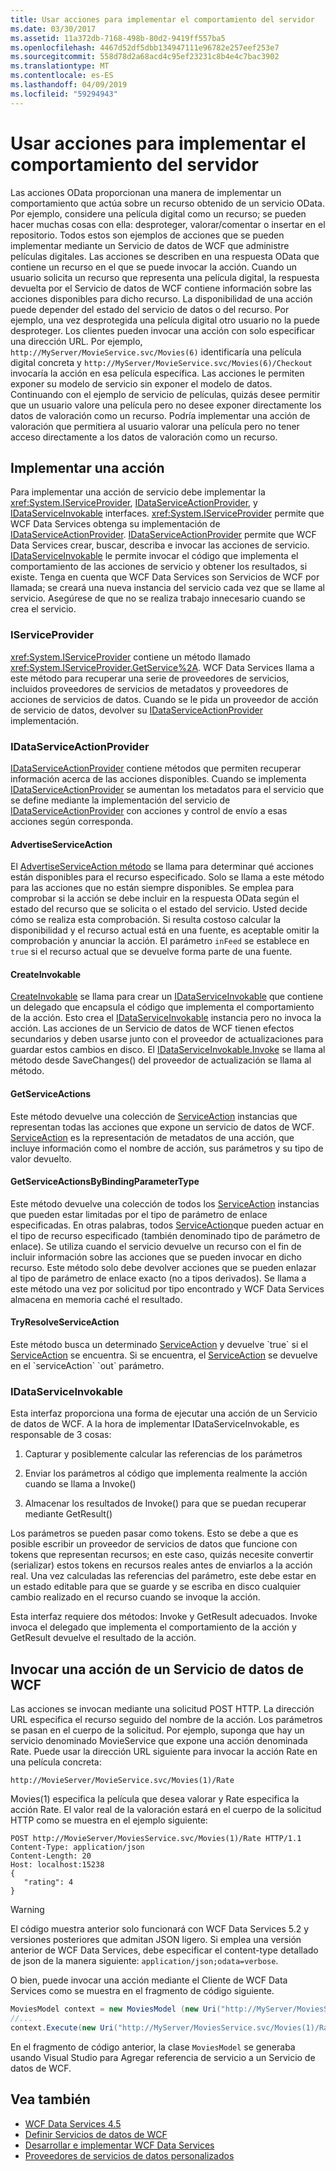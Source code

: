 ```yaml
---
title: Usar acciones para implementar el comportamiento del servidor
ms.date: 03/30/2017
ms.assetid: 11a372db-7168-498b-80d2-9419ff557ba5
ms.openlocfilehash: 4467d52df5dbb134947111e96782e257eef253e7
ms.sourcegitcommit: 558d78d2a68acd4c95ef23231c8b4e4c7bac3902
ms.translationtype: MT
ms.contentlocale: es-ES
ms.lasthandoff: 04/09/2019
ms.locfileid: "59294943"
---
```

# <a name="using-actions-to-implement-server-side-behavior"></a>Usar acciones para implementar el comportamiento del servidor

Las acciones OData proporcionan una manera de implementar un comportamiento que actúa sobre un recurso obtenido de un servicio OData. Por ejemplo, considere una película digital como un recurso; se pueden hacer muchas cosas con ella: desproteger, valorar/comentar o insertar en el repositorio. Todos estos son ejemplos de acciones que se pueden implementar mediante un Servicio de datos de WCF que administre películas digitales. Las acciones se describen en una respuesta OData que contiene un recurso en el que se puede invocar la acción. Cuando un usuario solicita un recurso que representa una película digital, la respuesta devuelta por el Servicio de datos de WCF contiene información sobre las acciones disponibles para dicho recurso. La disponibilidad de una acción puede depender del estado del servicio de datos o del recurso. Por ejemplo, una vez desprotegida una película digital otro usuario no la puede desproteger. Los clientes pueden invocar una acción con solo especificar una dirección URL. Por ejemplo, `http://MyServer/MovieService.svc/Movies(6)` identificaría una película digital concreta y `http://MyServer/MovieService.svc/Movies(6)/Checkout` invocaría la acción en esa película específica. Las acciones le permiten exponer su modelo de servicio sin exponer el modelo de datos. Continuando con el ejemplo de servicio de películas, quizás desee permitir que un usuario valore una película pero no desee exponer directamente los datos de valoración como un recurso. Podría implementar una acción de valoración que permitiera al usuario valorar una película pero no tener acceso directamente a los datos de valoración como un recurso.
  
## <a name="implementing-an-action"></a>Implementar una acción  
 Para implementar una acción de servicio debe implementar la <xref:System.IServiceProvider>, [IDataServiceActionProvider](https://docs.microsoft.com/previous-versions/dotnet/wcf-data-services/hh859915(v=vs.103)), y [IDataServiceInvokable](https://docs.microsoft.com/previous-versions/dotnet/wcf-data-services/hh859893(v=vs.103)) interfaces. <xref:System.IServiceProvider> permite que WCF Data Services obtenga su implementación de [IDataServiceActionProvider](https://docs.microsoft.com/previous-versions/dotnet/wcf-data-services/hh859915(v=vs.103)). [IDataServiceActionProvider](https://docs.microsoft.com/previous-versions/dotnet/wcf-data-services/hh859915(v=vs.103)) permite que WCF Data Services crear, buscar, describa e invocar las acciones de servicio. [IDataServiceInvokable](https://docs.microsoft.com/previous-versions/dotnet/wcf-data-services/hh859893(v=vs.103)) le permite invocar el código que implementa el comportamiento de las acciones de servicio y obtener los resultados, si existe. Tenga en cuenta que WCF Data Services son Servicios de WCF por llamada; se creará una nueva instancia del servicio cada vez que se llame al servicio.  Asegúrese de que no se realiza trabajo innecesario cuando se crea el servicio.  
  
### <a name="iserviceprovider"></a>IServiceProvider  
 <xref:System.IServiceProvider> contiene un método llamado <xref:System.IServiceProvider.GetService%2A>. WCF Data Services llama a este método para recuperar una serie de proveedores de servicios, incluidos proveedores de servicios de metadatos y proveedores de acciones de servicios de datos. Cuando se le pida un proveedor de acción de servicio de datos, devolver su [IDataServiceActionProvider](https://docs.microsoft.com/previous-versions/dotnet/wcf-data-services/hh859915(v=vs.103)) implementación.  
  
### <a name="idataserviceactionprovider"></a>IDataServiceActionProvider  
 [IDataServiceActionProvider](https://docs.microsoft.com/previous-versions/dotnet/wcf-data-services/hh859915(v=vs.103)) contiene métodos que permiten recuperar información acerca de las acciones disponibles. Cuando se implementa [IDataServiceActionProvider](https://docs.microsoft.com/previous-versions/dotnet/wcf-data-services/hh859915(v=vs.103)) se aumentan los metadatos para el servicio que se define mediante la implementación del servicio de [IDataServiceActionProvider](https://docs.microsoft.com/previous-versions/dotnet/wcf-data-services/hh859915(v=vs.103)) con acciones y control de envío a esas acciones según corresponda.  
  
#### <a name="advertiseserviceaction"></a>AdvertiseServiceAction  
 El [AdvertiseServiceAction método](https://docs.microsoft.com/previous-versions/dotnet/wcf-data-services/hh859971(v=vs.103)) se llama para determinar qué acciones están disponibles para el recurso especificado. Solo se llama a este método para las acciones que no están siempre disponibles. Se emplea para comprobar si la acción se debe incluir en la respuesta OData según el estado del recurso que se solicita o el estado del servicio. Usted decide cómo se realiza esta comprobación. Si resulta costoso calcular la disponibilidad y el recurso actual está en una fuente, es aceptable omitir la comprobación y anunciar la acción. El parámetro `inFeed` se establece en `true` si el recurso actual que se devuelve forma parte de una fuente.  
  
#### <a name="createinvokable"></a>CreateInvokable  
 [CreateInvokable](https://docs.microsoft.com/previous-versions/dotnet/wcf-data-services/hh859940(v=vs.103)) se llama para crear un [IDataServiceInvokable](https://docs.microsoft.com/previous-versions/dotnet/wcf-data-services/hh859893(v=vs.103)) que contiene un delegado que encapsula el código que implementa el comportamiento de la acción. Esto crea el [IDataServiceInvokable](https://docs.microsoft.com/previous-versions/dotnet/wcf-data-services/hh859893(v=vs.103)) instancia pero no invoca la acción. Las acciones de un Servicio de datos de WCF tienen efectos secundarios y deben usarse junto con el proveedor de actualizaciones para guardar estos cambios en disco. El [IDataServiceInvokable.Invoke](https://docs.microsoft.com/previous-versions/dotnet/wcf-data-services/hh859924(v=vs.103)) se llama al método desde SaveChanges() del proveedor de actualización se llama al método.  
  
#### <a name="getserviceactions"></a>GetServiceActions  
 Este método devuelve una colección de [ServiceAction](https://docs.microsoft.com/previous-versions/dotnet/wcf-data-services/hh544089(v=vs.103)) instancias que representan todas las acciones que expone un servicio de datos de WCF. [ServiceAction](https://docs.microsoft.com/previous-versions/dotnet/wcf-data-services/hh544089(v=vs.103)) es la representación de metadatos de una acción, que incluye información como el nombre de acción, sus parámetros y su tipo de valor devuelto.  
  
#### <a name="getserviceactionsbybindingparametertype"></a>GetServiceActionsByBindingParameterType  
 Este método devuelve una colección de todos los [ServiceAction](https://docs.microsoft.com/previous-versions/dotnet/wcf-data-services/hh544089(v=vs.103)) instancias que pueden estar limitadas por el tipo de parámetro de enlace especificadas. En otras palabras, todos [ServiceAction](https://docs.microsoft.com/previous-versions/dotnet/wcf-data-services/hh544089(v=vs.103))que pueden actuar en el tipo de recurso especificado (también denominado tipo de parámetro de enlace). Se utiliza cuando el servicio devuelve un recurso con el fin de incluir información sobre las acciones que se pueden invocar en dicho recurso. Este método solo debe devolver acciones que se pueden enlazar al tipo de parámetro de enlace exacto (no a tipos derivados). Se llama a este método una vez por solicitud por tipo encontrado y WCF Data Services almacena en memoria caché el resultado.  
  
#### <a name="tryresolveserviceaction"></a>TryResolveServiceAction  
 Este método busca un determinado [ServiceAction](https://docs.microsoft.com/previous-versions/dotnet/wcf-data-services/hh544089(v=vs.103)) y devuelve `true` si el [ServiceAction](https://docs.microsoft.com/previous-versions/dotnet/wcf-data-services/hh544089(v=vs.103)) se encuentra. Si se encuentra, el [ServiceAction](https://docs.microsoft.com/previous-versions/dotnet/wcf-data-services/hh544089(v=vs.103)) se devuelve en el `serviceAction` `out` parámetro.  
  
### <a name="idataserviceinvokable"></a>IDataServiceInvokable  
 Esta interfaz proporciona una forma de ejecutar una acción de un Servicio de datos de WCF. A la hora de implementar IDataServiceInvokable, es responsable de 3 cosas:  
  
1. Capturar y posiblemente calcular las referencias de los parámetros  
  
2. Enviar los parámetros al código que implementa realmente la acción cuando se llama a Invoke()  
  
3. Almacenar los resultados de Invoke() para que se puedan recuperar mediante GetResult()  
  
 Los parámetros se pueden pasar como tokens. Esto se debe a que es posible escribir un proveedor de servicios de datos que funcione con tokens que representan recursos; en este caso, quizás necesite convertir (serializar) estos tokens en recursos reales antes de enviarlos a la acción real. Una vez calculadas las referencias del parámetro, este debe estar en un estado editable para que se guarde y se escriba en disco cualquier cambio realizado en el recurso cuando se invoque la acción.  
  
 Esta interfaz requiere dos métodos: Invoke y GetResult adecuados. Invoke invoca el delegado que implementa el comportamiento de la acción y GetResult devuelve el resultado de la acción.  
  
## <a name="invoking-a-wcf-data-service-action"></a>Invocar una acción de un Servicio de datos de WCF  
 Las acciones se invocan mediante una solicitud POST HTTP. La dirección URL especifica el recurso seguido del nombre de la acción. Los parámetros se pasan en el cuerpo de la solicitud. Por ejemplo, suponga que hay un servicio denominado MovieService que expone una acción denominada Rate. Puede usar la dirección URL siguiente para invocar la acción Rate en una película concreta:  
  
 `http://MovieServer/MovieService.svc/Movies(1)/Rate`
  
 Movies(1) especifica la película que desea valorar y Rate especifica la acción Rate. El valor real de la valoración estará en el cuerpo de la solicitud HTTP como se muestra en el ejemplo siguiente:  
  
```  
POST http://MovieServer/MoviesService.svc/Movies(1)/Rate HTTP/1.1   
Content-Type: application/json   
Content-Length: 20   
Host: localhost:15238  
{   
   "rating": 4   
}  
```  
  
> [!WARNING]
> El código muestra anterior solo funcionará con WCF Data Services 5.2 y versiones posteriores que admitan JSON ligero. Si emplea una versión anterior de WCF Data Services, debe especificar el content-type detallado de json de la manera siguiente: `application/json;odata=verbose`.  
  
 O bien, puede invocar una acción mediante el Cliente de WCF Data Services como se muestra en el fragmento de código siguiente.  
  
```csharp
MoviesModel context = new MoviesModel (new Uri("http://MyServer/MoviesService.svc/"));  
//...  
context.Execute(new Uri("http://MyServer/MoviesService.svc/Movies(1)/Rate"), "POST", new BodyOperationParameter("rating",4) );
```
  
 En el fragmento de código anterior, la clase `MoviesModel` se generaba usando Visual Studio para Agregar referencia de servicio a un Servicio de datos de WCF.  
  
## <a name="see-also"></a>Vea también

- [WCF Data Services 4.5](../../../../docs/framework/data/wcf/index.md)
- [Definir Servicios de datos de WCF](../../../../docs/framework/data/wcf/defining-wcf-data-services.md)
- [Desarrollar e implementar WCF Data Services](../../../../docs/framework/data/wcf/developing-and-deploying-wcf-data-services.md)
- [Proveedores de servicios de datos personalizados](../../../../docs/framework/data/wcf/custom-data-service-providers-wcf-data-services.md)
